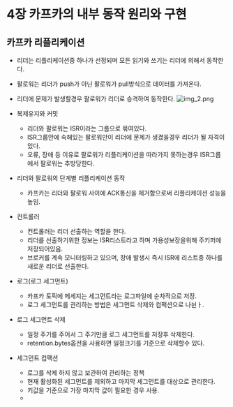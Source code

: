 # 4장 카프카의 내부 동작 원리와 구현

## 카프카 리플리케이션

 - 리더는 리플리케이션중 하나가 선정되며 모든 읽기와 쓰기는 리더에 의해서 동작한다.
 - 팔로워는 리더가 push가 아닌 팔로워가 pull방식으로 데이터를 가져온다.
 - 리더에 문제가 발생할경우 팔로워가 리더로 승격하여 동작한다.
![img_2.png](img_2.png)
 
 - 복제유지와 커밋
   - 리더와 팔로워는 ISR이라는 그룹으로 묶여있다.
   - ISR그룹안에 속해있는 팔로워만이 리더에 문제가 생겼을경우 리더가 될 자격이 있다.
   - 오류, 장애 등 이유로 팔로워가 리플리케이션을 따라가지 못하는경우 ISR그룹에서 팔로워는 추방당한다.
   
 - 리더와 팔로워의 단계별 리플리케이션 동작
   - 카프카는 리더와 팔로워 사이에 ACK통신을 제거함으로써 리플리케이션 성능을 높임.
 
 - 컨트롤러
   - 컨트롤러는 리더 선출하는 역할을 한다. 
   - 리더를 선출하기위한 정보는 ISR리스트라고 하며 가용성보장을위해 주키퍼에 저장되어있음.
   - 브로커를 계속 모니터링하고 있으며, 장애 발생시 즉시 ISR에 리스트중 하나를 새로운 리더로 선출한다.
   
 - 로그(로그 세그먼트)
   - 카프카 토픽에 메세지는 세그먼트라는 로그파일에 순차적으로 저장.
   - 로그 세그먼트를 관리하는 방법은 세그먼트 삭제와 컴팩션으로 나뉜ㅏ.
 
 - 로그 세그먼트 삭제
   - 일정 주기를 주어서 그 주기만큼 로그 세그먼트를 저장후 삭제한다.
   - retention.bytes옵션을 사용하면 일정크기를 기준으로 삭제할수 있다.
   

 - 세그먼트 컴팩션
   - 로그를 삭제 하지 않고 보관하여 관리하는 정책
   - 현재 활성화된 세그먼트를 제외하고 마지막 세그먼트를 대상으로 관리한다.
   - 키값을 기준으로 가장 마지막 값이 필요한 경우 사용.
   - 


